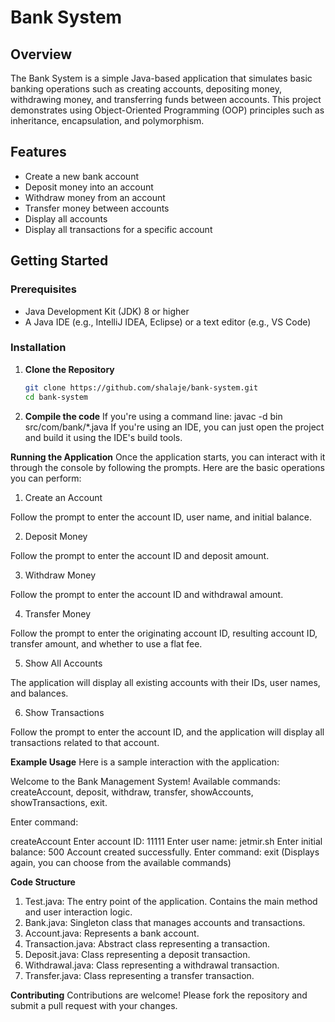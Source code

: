 # Bank System

## Overview

The Bank System is a simple Java-based application that simulates basic banking operations such as creating accounts, depositing money, withdrawing money, and transferring funds between accounts. This project demonstrates using Object-Oriented Programming (OOP) principles such as inheritance, encapsulation, and polymorphism.

## Features

- Create a new bank account
- Deposit money into an account
- Withdraw money from an account
- Transfer money between accounts
- Display all accounts
- Display all transactions for a specific account

## Getting Started

### Prerequisites

- Java Development Kit (JDK) 8 or higher
- A Java IDE (e.g., IntelliJ IDEA, Eclipse) or a text editor (e.g., VS Code)

### Installation

1. **Clone the Repository**
   ```sh
   git clone https://github.com/shalaje/bank-system.git
   cd bank-system

2. **Compile the code**
 If you're using a command line:
 javac -d bin src/com/bank/*.java
 If you're using an IDE, you can just open the project and build it using the IDE's build tools.

**Running the Application**
Once the application starts, you can interact with it through the console by following the prompts. Here are the basic operations you can perform:

1. Create an Account

Follow the prompt to enter the account ID, user name, and initial balance.

2. Deposit Money

Follow the prompt to enter the account ID and deposit amount.

3. Withdraw Money

Follow the prompt to enter the account ID and withdrawal amount.

4. Transfer Money

Follow the prompt to enter the originating account ID, resulting account ID, transfer amount, and whether to use a flat fee.

5. Show All Accounts

The application will display all existing accounts with their IDs, user names, and balances.

6. Show Transactions

Follow the prompt to enter the account ID, and the application will display all transactions related to that account.


**Example Usage**
Here is a sample interaction with the application:

Welcome to the Bank Management System!
Available commands: createAccount, deposit, withdraw, transfer, showAccounts, showTransactions, exit.
   
Enter command: 

createAccount
Enter account ID: 11111
Enter user name: jetmir.sh
Enter initial balance: 500
Account created successfully.
Enter command: exit (Displays again, you can choose from the available commands)


**Code Structure**
1. Test.java: The entry point of the application. Contains the main method and user interaction logic.
2. Bank.java: Singleton class that manages accounts and transactions.
3. Account.java: Represents a bank account.
4. Transaction.java: Abstract class representing a transaction.
5. Deposit.java: Class representing a deposit transaction.
6. Withdrawal.java: Class representing a withdrawal transaction.
7. Transfer.java: Class representing a transfer transaction.

**Contributing**
Contributions are welcome! Please fork the repository and submit a pull request with your changes.


   

